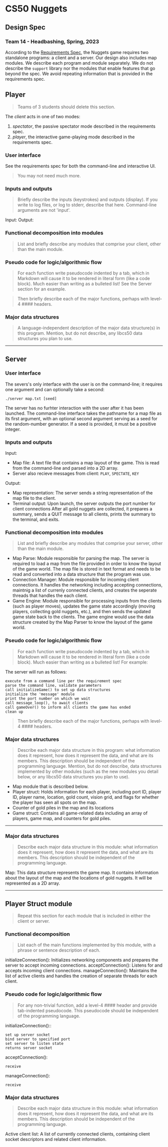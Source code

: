 # CS50 Nuggets
## Design Spec
### Team 14 - Headbashing, Spring, 2023

According to the [Requirements Spec](REQUIREMENTS.md), the Nuggets game requires two standalone programs: a client and a server.
Our design also includes map modules.
We describe each program and module separately.
We do not describe the `support` library nor the modules that enable features that go beyond the spec.
We avoid repeating information that is provided in the requirements spec.

## Player

> Teams of 3 students should delete this section.

The *client* acts in one of two modes:

 1. *spectator*, the passive spectator mode described in the requirements spec.
 2. *player*, the interactive game-playing mode described in the requirements spec.

### User interface

See the requirements spec for both the command-line and interactive UI.

> You may not need much more.

### Inputs and outputs

> Briefly describe the inputs (keystrokes) and outputs (display).
> If you write to log files, or log to stderr, describe that here.
> Command-line arguments are not 'input'.

Input:
Output:


### Functional decomposition into modules

> List and briefly describe any modules that comprise your client, other than the main module.
 
### Pseudo code for logic/algorithmic flow

> For each function write pseudocode indented by a tab, which in Markdown will cause it to be rendered in literal form (like a code block).
> Much easier than writing as a bulleted list!
> See the Server section for an example.

> Then briefly describe each of the major functions, perhaps with level-4 #### headers.

### Major data structures

> A language-independent description of the major data structure(s) in this program.
> Mention, but do not describe, any libcs50 data structures you plan to use.

---

## Server
### User interface

The severs's only interface with the user is on the command-line; it requires one argument and can optionally take a second:

``` 
./server map.txt [seed]
```

The server has no furhter interaction with the user after it has been launched. The command-line interface takes the pathname for a map file as its first argument, with an optional second argument serving as a seed for the random-number generator. If a seed is provided, it must be a positive integer.

### Inputs and outputs

Input:
- Map file: A text file that contains a map layout of the game. This is read from the command-line and parsed into a 2D array. 
- Server also recieve messages from client: `PLAY`, `SPECTATE`, `KEY`

Output:
- Map representation: The server sends a string representation of the map file to the client.
- Terminal output: Upon launch, the server outputs the port number for client connections After all gold nuggets are collected, it prepares a summary, sends a QUIT message to all clients, prints the summary to the terminal, and exits.

### Functional decomposition into modules

> List and briefly describe any modules that comprise your server, other than the main module.

- Map Parse: Module responsible for parsing the map. The server is required to load a map from the file provided in order to know the layout of the game world. The map file is stored in text format and needs to be read and converted into a data structure that the program was use. 
- Connection Manager: Module responsible for incoming client connections. It handles the networking including accepting connections, maintnig a list of currenly connected clients, and creates the seperate threads that handles the each client. 
- Game Engine: Module responsible for processing inputs from the clients (such as player moves), updates the game state accordingly (moving players, collecting gold nuggets, etc.), and then sends the updated game state back to the clients. The game engine would use the data structure created by the Map Parser to know the layout of the game world.


### Pseudo code for logic/algorithmic flow

> For each function write pseudocode indented by a tab, which in Markdown will cause it to be rendered in literal form (like a code block).
> Much easier than writing as a bulleted list!
> For example:

The server will run as follows:

	execute from a command line per the requirement spec
	parse the command line, validate parameters
	call initializeGame() to set up data structures
	initialize the 'message' module
	print the port number on which we wait
	call message_loop(), to await clients
	call gameOver() to inform all clients the game has ended
	clean up


> Then briefly describe each of the major functions, perhaps with level-4 #### headers.

### Major data structures

> Describe each major data structure in this program: what information does it represent, how does it represent the data, and what are its members.
> This description should be independent of the programming language.
> Mention, but do not describe, data structures implemented by other modules (such as the new modules you detail below, or any libcs50 data structures you plan to use).

- Map module that is described below.
- Player struct: Holds information for each player, including port ID, player ID, player name, location, gold count, vision grid, and flags for whether the player has seen all spots on the map.
- Counter of gold piles in the map and its locations
- Game struct: Contains all game-related data including an array of players, game map, and counters for gold piles.

---

### Major data structures

> Describe each major data structure in this module: what information does it represent, how does it represent the data, and what are its members.
> This description should be independent of the programming language.

Map: This data structure represents the game map. It contains information about the layout of the map and the locations of gold nuggets. It will be represented as a 2D array.

---

## Player Struct module

> Repeat this section for each module that is included in either the client or server.

### Functional decomposition

> List each of the main functions implemented by this module, with a phrase or sentence description of each.

initializeConnection(): Initializes networking components and prepares the server to accept incoming connections.
acceptConnection(): Listens for and accepts incoming client connections.
manageConnection(): Maintains the list of active clients and handles the creation of separate threads for each client.


### Pseudo code for logic/algorithmic flow

> For any non-trivial function, add a level-4 #### header and provide tab-indented pseudocode.
> This pseudocode should be independent of the programming language.

initializeConnection()::

	set up server socket 
	bind server to specified port
	set server to listen state
	returns server socket

acceptConnection():

	receive 

manageConnection():

	receive 

### Major data structures

> Describe each major data structure in this module: what information does it represent, how does it represent the data, and what are its members.
> This description should be independent of the programming language.

Active client list: A list of currently connected clients, containing client socket descriptors and related client information.